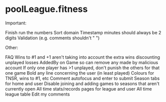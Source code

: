 # poolLeague.fitness

Important:

Finish run the numbers
Sort domain
Timestamp minutes should always be 2 digits
Validation (e.g. comments shouldn't " ")

Other:

FAQ
Wins to #1 and +1 aren't taking into account the extra wins discounting unplayed losses
AddedBy on Game so can remove any made by malicious account
If only one player has >1 unplayed, don't punish the others for that one game
Bold any line concerning the user (in least played)
Colours for TNSR, wins to #1, etc
Comment autofocus and enter to submit
Season tabs for home and user
Disable joining and adding games to seasons that aren't currently open
All time stats/records pages for league and user
All time league table
Edit my comments